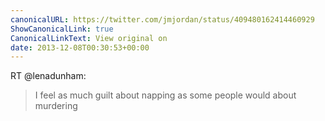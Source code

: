```yaml
---
canonicalURL: https://twitter.com/jmjordan/status/409480162414460929
ShowCanonicalLink: true
CanonicalLinkText: View original on
date: 2013-12-08T00:30:53+00:00
---
```

RT @lenadunham:
> I feel as much guilt about napping as some people would about murdering